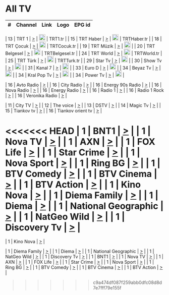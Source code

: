 <h1>All TV</h1>

| #   | Channel        | Link  | Logo | EPG id |
|:---:|:--------------:|:-----:|:----:|:------:|

| 13  | TRT 1            | [>](https://tv-trt1.medya.trt.com.tr/master.m3u8) | <img height="20" src="https://i.imgur.com/j786OLG.png"/> | TRT1.tr |
| 15  | TRT Haber        | [>](https://tv-trthaber.medya.trt.com.tr/master.m3u8) | <img height="20" src="https://i.imgur.com/OVfo8Ab.png"/> | TRTHaber.tr |
| 18  | TRT Çocuk        | [>](https://tv-trtcocuk.medya.trt.com.tr/master.m3u8) | <img height="20" src="https://i.imgur.com/QLFmD6d.png"/> | TRTCocuk.tr |
| 19  | TRT Müzik        | [>](https://tv-trtmuzik.medya.trt.com.tr/master.m3u8) | <img height="20" src="https://i.imgur.com/fIVFCEd.png"/> |
| 20  | TRT Belgesel     | [>](https://tv-trtbelgesel.medya.trt.com.tr/master.m3u8) | <img height="20" src="https://i.imgur.com/MGO87pe.png"/> | TRTBelgesel.tr |
| 24  | TRT World        | [>](https://tv-trtworld.medya.trt.com.tr/master.m3u8) | <img height="20" src="https://i.imgur.com/JEA2xpv.png"/> | TRTWorld.tr |
| 25  | TRT Türk         | [>](https://tv-trtturk.medya.trt.com.tr/master.m3u8) | <img height="20" src="https://i.imgur.com/OSTOQNw.png"/> | TRTTurk.tr |
| 29  | Star Tv   | [>](https://dogus-live.daioncdn.net/startv/startv_360p.m3u8) | <img height="20" src="https://i.imgur.com/IebUZx1.png"/> |
| 30  | Show Tv     | [>](https://ciner-live.daioncdn.net/showtv/showtv.m3u8) | <img height="20" src="https://i.imgur.com/IebUZx1.png"/> |
| 31  | Kanal 7     | [>](https://kanal7-live.daioncdn.net/kanal7/kanal7.m3u8) | <img height="20" src="https://i.imgur.com/IebUZx1.png"/> |
| 33  | Euro D    | [>](https://www.youtube.com/user/KanalD/live) | <img height="20" src="https://i.imgur.com/IebUZx1.png"/> |
| 34  | Beyaz Tv     | [>](https://beyaztv-live.daioncdn.net/beyaztv/beyaztv.m3u8) | <img height="20" src="https://i.imgur.com/IebUZx1.png"/> |
| 34  | Kral Pop Tv     | [>](https://www.youtube.com/watch?v=GuFTuKoXepw) | <img height="20" src="https://i.imgur.com/IebUZx1.png"/> |
| 34  | Power Tv     | [>](https://livetv.powerapp.com.tr/powerTV/powerhd.smil/chunklist.m3u8) | <img height="20" src="https://i.imgur.com/IebUZx1.png"/> |

| 16  | Avto Radio | [>](http://stream.metacast.eu/avtoradio.mp3.m3u) |
| 16  | City Radio | [>](http://stream.metacast.eu/city.aac.m3u) |
| 16  | Energy 90s Radio | [>](http://stream.metacast.eu/energy-90s.m3u) |
| 16  | Nova Radio | [>](http://stream.metacast.eu/nova.aac.m3u) |
| 16  | Energy Radio | [>](http://stream.metacast.eu/nrj.aac.m3u) |
| 16  | Radio 1 | [>](http://stream.metacast.eu/radio1.aac.m3u) |
| 16  | Radio 1 Rock | [>](http://stream.metacast.eu/radio1rock.aac.m3u) |
| 16  | Veronika Radio | [>](http://stream.metacast.eu/veronika.aac.m3u) |

| 11  | City TV | [>](https://tv.city.bg/play/tshls/citytv/index.m3u8) |
| 12  | The voice | [>](https://bss1.neterra.tv/thevoice/thevoice.m3u8) |
| 13  | DSTV | [>](http://46.249.95.140:8081/hls/data.m3u8) |
| 14  | Magic Tv | [>](https://bss1.neterra.tv/magictv/magictv.m3u8) |
| 15  | Tiankov tv | [>](https://streamer103.neterra.tv/tiankov-folk/live.m3u8) |
| 16  | Tiankov orient tv | [>](https://streamer103.neterra.tv/tiankov-orient/live.m3u8) |

<<<<<<< HEAD
| 1 | BNT1 | [>](https://ymkaya.xyz:50793/tv/bnt1/playlist.m3u8?wmsAuthSign=c2VydmVyX3RpbWU9OC82LzIwMjUgNjo1MzozNiBQTSZoYXNoX3ZhbHVlPU1FREc2NldzSEcvQWV2WDg1em5ka3c9PSZ2YWxpZG1pbnV0ZXM9NjA=) |
| 1 | Nova TV | [>](https://ymkaya.xyz:50793/tv/novatv/playlist.m3u8?wmsAuthSign=c2VydmVyX3RpbWU9OC82LzIwMjUgNjo1Mzo0NyBQTSZoYXNoX3ZhbHVlPUNzY3VsMzN4TEhwSnA2K2RqakRKb3c9PSZ2YWxpZG1pbnV0ZXM9NjA=) |
| 1 | AXN | [>](https://ymkaya.xyz:50793/tv/axn/playlist.m3u8?wmsAuthSign=c2VydmVyX3RpbWU9OC82LzIwMjUgNjo1NDowMCBQTSZoYXNoX3ZhbHVlPVpSNHAzYStPSFNyMjlFbzEzZmJsNHc9PSZ2YWxpZG1pbnV0ZXM9NjA=) |
| 1 | FOX Life | [>](https://ymkaya.xyz:50793/tv/foxlife/playlist.m3u8?wmsAuthSign=c2VydmVyX3RpbWU9OC82LzIwMjUgNjo1NDoxMSBQTSZoYXNoX3ZhbHVlPWN3ci9UY05iNzhERzRWZzV0aGt6R0E9PSZ2YWxpZG1pbnV0ZXM9NjA=) |
| 1 | Star Crime | [>](https://ymkaya.xyz:50793/tv/foxcrime/playlist.m3u8?wmsAuthSign=c2VydmVyX3RpbWU9OC82LzIwMjUgNjo1NDoyMSBQTSZoYXNoX3ZhbHVlPVViZUxsSHBUZU5ZT3BBODdNcFZnQmc9PSZ2YWxpZG1pbnV0ZXM9NjA=) |
| 1 | Nova Sport | [>](https://ymkaya.xyz:50793/tv/novasport/playlist.m3u8?wmsAuthSign=c2VydmVyX3RpbWU9OC82LzIwMjUgNjo1NDozMyBQTSZoYXNoX3ZhbHVlPW9vbFZZSDhWRU52T2d3a0kyWTE4N2c9PSZ2YWxpZG1pbnV0ZXM9NjA=) |
| 1 | Ring BG | [>](https://ymkaya.xyz:50793/tv/ringbg/playlist.m3u8?wmsAuthSign=c2VydmVyX3RpbWU9OC82LzIwMjUgNjo1NDo0MyBQTSZoYXNoX3ZhbHVlPVF2L3hzbUl5eHF3SGhaRDlqMmE1a1E9PSZ2YWxpZG1pbnV0ZXM9NjA=) |
| 1 | BTV Comedy | [>](https://ymkaya.xyz:50793/tv/btvcomedy/playlist.m3u8?wmsAuthSign=c2VydmVyX3RpbWU9OC82LzIwMjUgNjo1NDo1NCBQTSZoYXNoX3ZhbHVlPUdQaU1LRXhNVjBoblVGMDFVWDNBanc9PSZ2YWxpZG1pbnV0ZXM9NjA=) |
| 1 | BTV Cinema | [>](https://ymkaya.xyz:50793/tv/btvcinema/playlist.m3u8?wmsAuthSign=c2VydmVyX3RpbWU9OC82LzIwMjUgNjo1NTowNCBQTSZoYXNoX3ZhbHVlPWtnbStVNi80VFB0QXAwYm1OZkZVRkE9PSZ2YWxpZG1pbnV0ZXM9NjA=) |
| 1 | BTV Action | [>](https://ymkaya.xyz:50793/tv/btvaction/playlist.m3u8?wmsAuthSign=c2VydmVyX3RpbWU9OC82LzIwMjUgNjo1NToxNSBQTSZoYXNoX3ZhbHVlPVZHZnBLMitFTXdOenpOd29LVTM5Zmc9PSZ2YWxpZG1pbnV0ZXM9NjA=) |
| 1 | Kino Nova | [>](https://ymkaya.xyz:50793/tv/kinonova/playlist.m3u8?wmsAuthSign=c2VydmVyX3RpbWU9OC82LzIwMjUgNjo1NToyNiBQTSZoYXNoX3ZhbHVlPTI0UXVYRW5iWWw0VHJLeWFLNkM0ZGc9PSZ2YWxpZG1pbnV0ZXM9NjA=) |
| 1 | Diema Family | [>](https://ymkaya.xyz:50793/tv/diemafamily/playlist.m3u8?wmsAuthSign=c2VydmVyX3RpbWU9OC82LzIwMjUgNjo1NTozNyBQTSZoYXNoX3ZhbHVlPWNRbGl5TWFldU8wTUdDRTdKSFUvMFE9PSZ2YWxpZG1pbnV0ZXM9NjA=) |
| 1 | Diema | [>](https://ymkaya.xyz:50793/tv/diema/playlist.m3u8?wmsAuthSign=c2VydmVyX3RpbWU9OC82LzIwMjUgNjo1NTo0OCBQTSZoYXNoX3ZhbHVlPS9YWVA5T242T0w0YjdtZWFJNWR3ekE9PSZ2YWxpZG1pbnV0ZXM9NjA=) |
| 1 | National Geographic | [>](https://ymkaya.xyz:50793/tv/natgeo/playlist.m3u8?wmsAuthSign=c2VydmVyX3RpbWU9OC82LzIwMjUgNjo1NTo1OCBQTSZoYXNoX3ZhbHVlPXZWdXM3V3BoeFFjUTNmWUJDRUlXN0E9PSZ2YWxpZG1pbnV0ZXM9NjA=) |
| 1 | NatGeo Wild | [>](https://ymkaya.xyz:50793/tv/natgeowild/playlist.m3u8?wmsAuthSign=c2VydmVyX3RpbWU9OC82LzIwMjUgNjo1NjowOSBQTSZoYXNoX3ZhbHVlPWJyWlBQbDBnU3dXMDZUYVk2OFNwUGc9PSZ2YWxpZG1pbnV0ZXM9NjA=) |
| 1 | Discovery Tv | [>](https://ymkaya.xyz:50793/tv/discovery/playlist.m3u8?wmsAuthSign=c2VydmVyX3RpbWU9OC82LzIwMjUgNjo1NjoyMCBQTSZoYXNoX3ZhbHVlPXRybXduU3lNa0Jpbkd1RmFaZTE1Q0E9PSZ2YWxpZG1pbnV0ZXM9NjA=) |
=======


| 1 | Kino Nova | [>](https://ymkaya.xyz:11336/tv/kinonova/playlist.m3u8?wmsAuthSign=c2VydmVyX3RpbWU9MS8yLzIwMjUgNDo0MDoyMCBBTSZoYXNoX3ZhbHVlPWlFS1FrWEtMMVRFM3l5YklUWUJQUHc9PSZ2YWxpZG1pbnV0ZXM9NjA=) |

| 1 | Diema Family | [>](https://ymkaya.xyz:11336/tv/diemafamily/playlist.m3u8?wmsAuthSign=c2VydmVyX3RpbWU9MS8yLzIwMjUgNDo0MDozMCBBTSZoYXNoX3ZhbHVlPUVUaTVKTldvZTF5WVVCM0YwL21kaXc9PSZ2YWxpZG1pbnV0ZXM9NjA=) |
| 1 | Diema | [>](https://ymkaya.xyz:11336/tv/diema/playlist.m3u8?wmsAuthSign=c2VydmVyX3RpbWU9MS8yLzIwMjUgNDo0MDo0MCBBTSZoYXNoX3ZhbHVlPVlYMWVJT2NuUjNpUTBsaytEUFFOS2c9PSZ2YWxpZG1pbnV0ZXM9NjA=) |
| 1 | National Geographic | [>](https://ymkaya.xyz:11336/tv/natgeo/playlist.m3u8?wmsAuthSign=c2VydmVyX3RpbWU9MS8yLzIwMjUgNDo0MTo0MSBBTSZoYXNoX3ZhbHVlPTJQTlVmcG5nYWx0M013eUhGRGxnd0E9PSZ2YWxpZG1pbnV0ZXM9NjA=) |
| 1 | NatGeo Wild | [>](https://ymkaya.xyz:11336/tv/natgeowild/playlist.m3u8?wmsAuthSign=c2VydmVyX3RpbWU9MS8yLzIwMjUgNDo0MTo1MSBBTSZoYXNoX3ZhbHVlPVl1OXZaTTliN0hGWEN3eDBYd1duNkE9PSZ2YWxpZG1pbnV0ZXM9NjA=) |
| 1 | Discovery Tv | [>](https://ymkaya.xyz:11336/tv/discovery/playlist.m3u8?wmsAuthSign=c2VydmVyX3RpbWU9MS8yLzIwMjUgNDo0MjowMSBBTSZoYXNoX3ZhbHVlPWtBQmdLNlY2RmQwWElzMVYzSDJyVkE9PSZ2YWxpZG1pbnV0ZXM9NjA=) |
| 1 | BNT1 | [>](https://ymkaya.xyz:11336/tv/bnt1/playlist.m3u8?wmsAuthSign=c2VydmVyX3RpbWU9MS8yLzIwMjUgNDozODozOCBBTSZoYXNoX3ZhbHVlPVVrMVlRQXpJWlhYeUh6ZFVpSC9NMUE9PSZ2YWxpZG1pbnV0ZXM9NjA=) |
| 1 | Nova TV | [>](https://ymkaya.xyz:11336/tv/novatv/playlist.m3u8?wmsAuthSign=c2VydmVyX3RpbWU9MS8yLzIwMjUgNDozODo0OCBBTSZoYXNoX3ZhbHVlPUVxQjh1a0ZzYkVGZU8zZDFGTzdreVE9PSZ2YWxpZG1pbnV0ZXM9NjA=) |
| 1 | AXN | [>](https://ymkaya.xyz:11336/tv/axn/playlist.m3u8?wmsAuthSign=c2VydmVyX3RpbWU9MS8yLzIwMjUgNDozODo1OCBBTSZoYXNoX3ZhbHVlPUpkWStGY1hkNXhaOVpPZ0thQ0FZL3c9PSZ2YWxpZG1pbnV0ZXM9NjA=) |
| 1 | FOX Life | [>](https://ymkaya.xyz:11336/tv/foxlife/playlist.m3u8?wmsAuthSign=c2VydmVyX3RpbWU9MS8yLzIwMjUgNDozOToxMCBBTSZoYXNoX3ZhbHVlPWt1ZDc1T3AzYlZDTjJnSy9TU0xJZlE9PSZ2YWxpZG1pbnV0ZXM9NjA=) |
| 1 | Star Crime | [>](https://ymkaya.xyz:11336/tv/foxcrime/playlist.m3u8?wmsAuthSign=c2VydmVyX3RpbWU9MS8yLzIwMjUgNDozOToyMCBBTSZoYXNoX3ZhbHVlPXIwVU45Nm9FR1l2enNkTG9TanBxbmc9PSZ2YWxpZG1pbnV0ZXM9NjA=) |
| 1 | Nova Sport | [>](https://ymkaya.xyz:11336/tv/novasport/playlist.m3u8?wmsAuthSign=c2VydmVyX3RpbWU9MS8yLzIwMjUgNDozOTozMCBBTSZoYXNoX3ZhbHVlPXlSZ0UxazVaM0xhSmc0NmR4T0c1T2c9PSZ2YWxpZG1pbnV0ZXM9NjA=) |
| 1 | Ring BG | [>](https://ymkaya.xyz:11336/tv/ringbg/playlist.m3u8?wmsAuthSign=c2VydmVyX3RpbWU9MS8yLzIwMjUgNDozOTo0MCBBTSZoYXNoX3ZhbHVlPTR4aUlFNHVUYWN4enY1WkVuOFZma2c9PSZ2YWxpZG1pbnV0ZXM9NjA=) |
| 1 | BTV Comedy | [>](https://ymkaya.xyz:11336/tv/btvcomedy/playlist.m3u8?wmsAuthSign=c2VydmVyX3RpbWU9MS8yLzIwMjUgNDozOTo1MCBBTSZoYXNoX3ZhbHVlPUtrMTJ2RHNTTUU1RFp1ZkVOdXFSK3c9PSZ2YWxpZG1pbnV0ZXM9NjA=) |
| 1 | BTV Cinema | [>](https://ymkaya.xyz:11336/tv/btvcinema/playlist.m3u8?wmsAuthSign=c2VydmVyX3RpbWU9MS8yLzIwMjUgNDozOTo1OSBBTSZoYXNoX3ZhbHVlPTZWcU9FZW56cG1NM1lrYy8xNE5NeHc9PSZ2YWxpZG1pbnV0ZXM9NjA=) |
| 1 | BTV Action | [>](https://ymkaya.xyz:11336/tv/btvaction/playlist.m3u8?wmsAuthSign=c2VydmVyX3RpbWU9MS8yLzIwMjUgNDo0MDoxMCBBTSZoYXNoX3ZhbHVlPUlDd0ErRkZVWThyMVZwR3c2REdGZ3c9PSZ2YWxpZG1pbnV0ZXM9NjA=) |
>>>>>>> c9a474df087f259abb0dfc08d8d7e7fff79e155f
